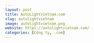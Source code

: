 ```yaml
---
layout: post
title: AutoLightVietnam.com
slug: autolightvietnam
image: autolightvietnam.png
website: https://autolightvietnam.com/
categories: [Công ty, .com]
---
```


